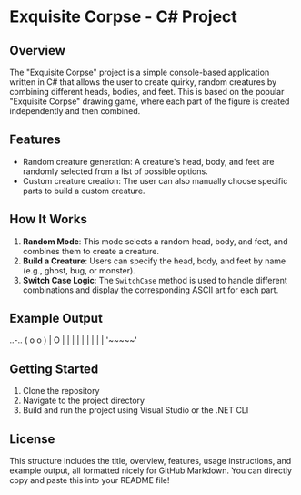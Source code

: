# Exquisite Corpse - C# Project

## Overview
The "Exquisite Corpse" project is a simple console-based application written in C# that allows the user to create quirky, random creatures by combining different heads, bodies, and feet. This is based on the popular "Exquisite Corpse" drawing game, where each part of the figure is created independently and then combined.

## Features
- Random creature generation: A creature's head, body, and feet are randomly selected from a list of possible options.
- Custom creature creation: The user can also manually choose specific parts to build a custom creature.

## How It Works
1. **Random Mode**: This mode selects a random head, body, and feet, and combines them to create a creature.
2. **Build a Creature**: Users can specify the head, body, and feet by name (e.g., ghost, bug, or monster).
3. **Switch Case Logic**: The `SwitchCase` method is used to handle different combinations and display the corresponding ASCII art for each part.

## Example Output
 ..-..
( o o )
|  O  |
|     |
|     |
|     |
|     |
'~~~~~'

## Getting Started
1. Clone the repository
2. Navigate to the project directory
3. Build and run the project using Visual Studio or the .NET CLI

## License
This structure includes the title, overview, features, usage instructions, and example output, all formatted nicely for GitHub Markdown. You can directly copy and paste this into your README file!

